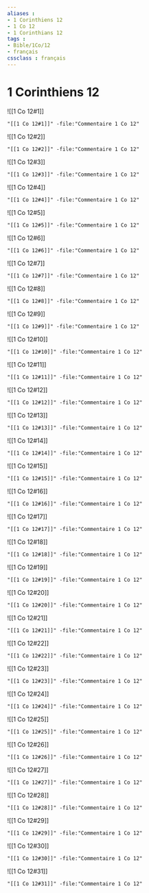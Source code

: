 ```yaml
---
aliases : 
- 1 Corinthiens 12
- 1 Co 12
- 1 Corinthians 12
tags : 
- Bible/1Co/12
- français
cssclass : français
---
```


# 1 Corinthiens 12

![[1 Co 12#1]]

```query
"[[1 Co 12#1]]" -file:"Commentaire 1 Co 12"
```

![[1 Co 12#2]]

```query
"[[1 Co 12#2]]" -file:"Commentaire 1 Co 12"
```

![[1 Co 12#3]]

```query
"[[1 Co 12#3]]" -file:"Commentaire 1 Co 12"
```

![[1 Co 12#4]]

```query
"[[1 Co 12#4]]" -file:"Commentaire 1 Co 12"
```

![[1 Co 12#5]]

```query
"[[1 Co 12#5]]" -file:"Commentaire 1 Co 12"
```

![[1 Co 12#6]]

```query
"[[1 Co 12#6]]" -file:"Commentaire 1 Co 12"
```

![[1 Co 12#7]]

```query
"[[1 Co 12#7]]" -file:"Commentaire 1 Co 12"
```

![[1 Co 12#8]]

```query
"[[1 Co 12#8]]" -file:"Commentaire 1 Co 12"
```

![[1 Co 12#9]]

```query
"[[1 Co 12#9]]" -file:"Commentaire 1 Co 12"
```

![[1 Co 12#10]]

```query
"[[1 Co 12#10]]" -file:"Commentaire 1 Co 12"
```

![[1 Co 12#11]]

```query
"[[1 Co 12#11]]" -file:"Commentaire 1 Co 12"
```

![[1 Co 12#12]]

```query
"[[1 Co 12#12]]" -file:"Commentaire 1 Co 12"
```

![[1 Co 12#13]]

```query
"[[1 Co 12#13]]" -file:"Commentaire 1 Co 12"
```

![[1 Co 12#14]]

```query
"[[1 Co 12#14]]" -file:"Commentaire 1 Co 12"
```

![[1 Co 12#15]]

```query
"[[1 Co 12#15]]" -file:"Commentaire 1 Co 12"
```

![[1 Co 12#16]]

```query
"[[1 Co 12#16]]" -file:"Commentaire 1 Co 12"
```

![[1 Co 12#17]]

```query
"[[1 Co 12#17]]" -file:"Commentaire 1 Co 12"
```

![[1 Co 12#18]]

```query
"[[1 Co 12#18]]" -file:"Commentaire 1 Co 12"
```

![[1 Co 12#19]]

```query
"[[1 Co 12#19]]" -file:"Commentaire 1 Co 12"
```

![[1 Co 12#20]]

```query
"[[1 Co 12#20]]" -file:"Commentaire 1 Co 12"
```

![[1 Co 12#21]]

```query
"[[1 Co 12#21]]" -file:"Commentaire 1 Co 12"
```

![[1 Co 12#22]]

```query
"[[1 Co 12#22]]" -file:"Commentaire 1 Co 12"
```

![[1 Co 12#23]]

```query
"[[1 Co 12#23]]" -file:"Commentaire 1 Co 12"
```

![[1 Co 12#24]]

```query
"[[1 Co 12#24]]" -file:"Commentaire 1 Co 12"
```

![[1 Co 12#25]]

```query
"[[1 Co 12#25]]" -file:"Commentaire 1 Co 12"
```

![[1 Co 12#26]]

```query
"[[1 Co 12#26]]" -file:"Commentaire 1 Co 12"
```

![[1 Co 12#27]]

```query
"[[1 Co 12#27]]" -file:"Commentaire 1 Co 12"
```

![[1 Co 12#28]]

```query
"[[1 Co 12#28]]" -file:"Commentaire 1 Co 12"
```

![[1 Co 12#29]]

```query
"[[1 Co 12#29]]" -file:"Commentaire 1 Co 12"
```

![[1 Co 12#30]]

```query
"[[1 Co 12#30]]" -file:"Commentaire 1 Co 12"
```

![[1 Co 12#31]]

```query
"[[1 Co 12#31]]" -file:"Commentaire 1 Co 12"
```

